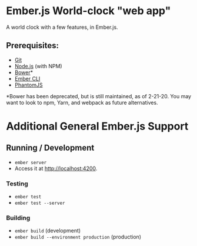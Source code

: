 # Ember.js World-clock "web app"

A world clock with a few features, in Ember.js.

## Prerequisites:

* [Git](http://git-scm.com/)
* [Node.js](http://nodejs.org/) (with NPM)
* [Bower](http://bower.io/)*
* [Ember CLI](http://www.ember-cli.com/)
* [PhantomJS](http://phantomjs.org/)

*Bower has been deprecated, but is still maintained, as of 2-21-20. You may want to look to npm, Yarn, and webpack as future alternatives.


# Additional General Ember.js Support
## Running / Development

* `ember server`
* Access it at [http://localhost:4200](http://localhost:4200).

### Testing

* `ember test`
* `ember test --server`

### Building

* `ember build` (development)
* `ember build --environment production` (production)
